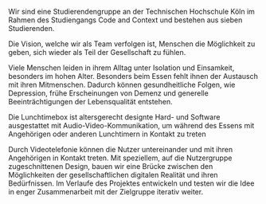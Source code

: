 Wir sind eine Studierendengruppe an der Technischen Hochschule Köln im Rahmen des Studiengangs Code and Context und bestehen aus sieben Studierenden.

Die Vision, welche wir als Team verfolgen ist, Menschen die Möglichkeit zu geben, sich wieder als Teil der Gesellschaft zu fühlen.

Viele Menschen leiden in ihrem Alltag unter Isolation und Einsamkeit, besonders im hohen Alter. Besonders beim Essen fehlt ihnen der Austausch mit ihren Mitmenschen. Dadurch können gesundheitliche Folgen, wie Depression, frühe Erscheinungen von Demenz und generelle Beeinträchtigungen der Lebensqualität entstehen.

Die Lunchtimebox ist altersgerecht designte Hard- und Software ausgestattet mit Audio-Video-Kommunikation, um während des Essens mit Angehörigen oder anderen Lunchtimern in Kontakt zu treten

Durch Videotelefonie können die Nutzer untereinander und mit ihren Angehörigen in Kontakt treten. Mit speziellem, auf die Nutzergruppe zugeschnittenen Design, bauen wir eine Brücke zwischen den Möglichkeiten der gesellschaftlichen digitalen Realität und ihren Bedürfnissen. Im Verlaufe des Projektes entwickeln und testen wir die Idee in enger Zusammenarbeit mit der Zielgruppe iterativ weiter.